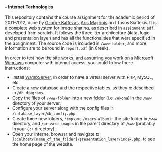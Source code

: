 #### - Internet Technologies

This repository contains the course assignment for the academic period of 2011-2012, done by
[George Kaffezas](https://github.com/gkffzs), [Aris Magripis](https://github.com/aris-mag) and Tasos Siaflekis. It is a
complete web system for image sharing, as described in `assignment.pdf`, developed from scratch. It follows the
three-tier architecture (data, logic and presentation layer) and has all the functionalities that were specified in the
assignment. The source code is included in `/www-folder`, and more information are to be found in `report.pdf`
(in Greek).

In order to test how the site works, and assuming you work on a
[Microsoft Windows](https://www.microsoft.com/el-gr/windows/) computer with internet access, you could follow these
instructions:
- Install [WampServer](http://www.wampserver.com/en/), in order to have a virtual server with PHP, MySQL, etc.
- Create a new database and the respective tables, as they're described in `/db_diagrams`.
- Copy the files of `/www-folder` into a new folder (i.e. `/ekona`) in the `/www` directory of your server.
- Configure your server along with the config files in `/database_layer/db_config.php`.
- Create three new folders, `/tmp` and `/users_album` in the site folder in `/www` directory, and `/private_images` in the parent directory of `/www` (probably in your `C:/` directory).
- Open your internet browser and navigate to `localhost/[name_of_the_folder]/presentation_layer/index.php`, to see the home page of the website.

